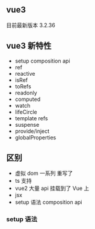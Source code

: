 ## vue3 
目前最新版本 3.2.36


## vue3 新特性

- setup     composition api
- ref
- reactive 
- isRef
- toRefs
- readonly 
- computed
- watch
- lifeCircle 
- template refs
- suspense
- provide/inject
- globalProperties

## 区别
- 虚拟 dom 一系列 重写了
- ts 支持
- vue2 大量 api 挂载到了 Vue 上
- jsx
- setup 语法  composition api


### setup 语法